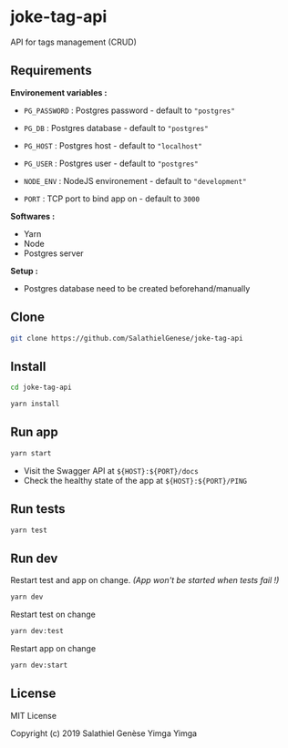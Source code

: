 # joke-tag-api

API for tags management (CRUD)

## Requirements

**Environement variables :**

- `PG_PASSWORD` : Postgres password - default to `"postgres"`
- `PG_DB` : Postgres database - default to `"postgres"`
- `PG_HOST` : Postgres host - default to `"localhost"`
- `PG_USER` : Postgres user - default to `"postgres"`

- `NODE_ENV` : NodeJS environement - default to `"development"`
- `PORT` : TCP port to bind app on - default to `3000`

**Softwares :**

- Yarn
- Node
- Postgres server

**Setup :**

- Postgres database need to be created beforehand/manually

## Clone

```bash
git clone https://github.com/SalathielGenese/joke-tag-api
```

## Install

```bash
cd joke-tag-api
```

```bash
yarn install
```

## Run app

```bash
yarn start
```

- Visit the Swagger API at `${HOST}:${PORT}/docs`
- Check the healthy state of the app at `${HOST}:${PORT}/PING`

## Run tests

```bash
yarn test
```

## Run dev

Restart test and app on change. _(App won't be started when tests fail !)_

```bash
yarn dev
```

Restart test on change

```bash
yarn dev:test
```

Restart app on change

```bash
yarn dev:start
```

## License

MIT License

Copyright (c) 2019 Salathiel Genèse Yimga Yimga
